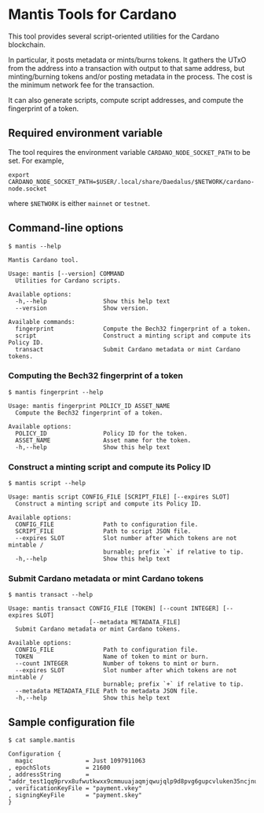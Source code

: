 # Mantis Tools for Cardano

This tool provides several script-oriented utilities for the Cardano blockchain.

In particular, it posts metadata or mints/burns tokens. It gathers the UTxO from the address into a transaction with output to that same address, but minting/burning tokens and/or posting metadata in the process. The cost is the minimum network fee for the transaction.

It can also generate scripts, compute script addresses, and compute the fingerprint of a token.


## Required environment variable

The tool requires the environment variable `CARDANO_NODE_SOCKET_PATH` to be set. For example,

	export CARDANO_NODE_SOCKET_PATH=$USER/.local/share/Daedalus/$NETWORK/cardano-node.socket

where `$NETWORK` is either `mainnet` or `testnet`.


## Command-line options

	$ mantis --help
	
	Mantis Cardano tool.
	
	Usage: mantis [--version] COMMAND
	  Utilities for Cardano scripts.
	
	Available options:
	  -h,--help                Show this help text
	  --version                Show version.
	
	Available commands:
	  fingerprint              Compute the Bech32 fingerprint of a token.
	  script                   Construct a minting script and compute its Policy ID.
	  transact                 Submit Cardano metadata or mint Cardano tokens.


### Computing the Bech32 fingerprint of a token

	$ mantis fingerprint --help
	
	Usage: mantis fingerprint POLICY_ID ASSET_NAME
	  Compute the Bech32 fingerprint of a token.
	
	Available options:
	  POLICY_ID                Policy ID for the token.
	  ASSET_NAME               Asset name for the token.
	  -h,--help                Show this help text


### Construct a minting script and compute its Policy ID

	$ mantis script --help
	
	Usage: mantis script CONFIG_FILE [SCRIPT_FILE] [--expires SLOT]
	  Construct a minting script and compute its Policy ID.
	
	Available options:
	  CONFIG_FILE              Path to configuration file.
	  SCRIPT_FILE              Path to script JSON file.
	  --expires SLOT           Slot number after which tokens are not mintable /
	                           burnable; prefix `+` if relative to tip.
	  -h,--help                Show this help text


### Submit Cardano metadata or mint Cardano tokens

	$ mantis transact --help

	Usage: mantis transact CONFIG_FILE [TOKEN] [--count INTEGER] [--expires SLOT] 
	                       [--metadata METADATA_FILE]
	  Submit Cardano metadata or mint Cardano tokens.
	
	Available options:
	  CONFIG_FILE              Path to configuration file.
	  TOKEN                    Name of token to mint or burn.
	  --count INTEGER          Number of tokens to mint or burn.
	  --expires SLOT           Slot number after which tokens are not mintable /
	                           burnable; prefix `+` if relative to tip.
	  --metadata METADATA_FILE Path to metadata JSON file.
	  -h,--help                Show this help text


## Sample configuration file

	$ cat sample.mantis 
	
	Configuration {
	  magic               = Just 1097911063
	, epochSlots          = 21600
	, addressString       = "addr_test1qq9prvx8ufwutkwxx9cmmuuajaqmjqwujqlp9d8pvg6gupcvluken35ncjnu0puetf5jvttedkze02d5kf890kquh60slacjyp"
	, verificationKeyFile = "payment.vkey"
	, signingKeyFile      = "payment.skey"
	}
